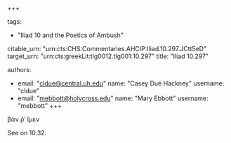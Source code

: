 +++

tags:
- "Iliad 10 and the Poetics of Ambush"

citable_urn: "urn:cts:CHS:Commentaries.AHCIP:Iliad.10.297.JCtt5eD"
target_urn: "urn:cts:greekLit:tlg0012.tlg001:10.297"
title: "Iliad 10.297"

authors:
- email: "cldue@central.uh.edu"
  name: "Casey Dué Hackney"
  username: "cldue"
- email: "mebbott@holycross.edu"
  name: "Mary Ebbott"
  username: "mebbott"
+++

<p>βάν ῥ᾽ ἴμεν</p><p>See on 10.32.   </p>